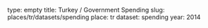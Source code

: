 type: empty
title: Turkey / Government Spending
slug: places/tr/datasets/spending
place: tr
dataset: spending
year: 2014
